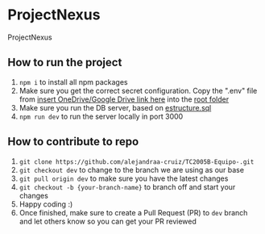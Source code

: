 # ProjectNexus
ProjectNexus

## How to run the project
1. `npm i` to install all npm packages
2. Make sure you get the correct secret configuration. Copy the ".env" file from [insert OneDrive/Google Drive link here]() into the [root folder](./)
3. Make sure you run the DB server, based on [estructure.sql](src/sql/estructura.sql)
4. `npm run dev` to run the server locally in port 3000

## How to contribute to repo
1. `git clone https://github.com/alejandraa-cruiz/TC2005B-Equipo-.git`
2. `git checkout dev` to change to the branch we are using as our base
3. `git pull origin dev` to make sure you have the latest changes
4. `git checkout -b {your-branch-name}` to branch off and start your changes
5. Happy coding :)
6. Once finished, make sure to create a Pull Request (PR) to `dev` branch and let others know so you can get your PR reviewed